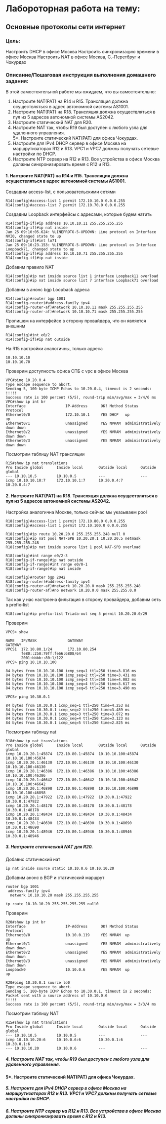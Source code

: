 # Лабороторная работа на тему:    
## Основные протоколы сети интернет

### Цель:
Настроить DHCP в офисе Москва
Настроить синхронизацию времени в офисе Москва
Настроить NAT в офисе Москва, C.-Перетбруг и Чокурдах   

### Описание/Пошаговая инструкция выполнения домашнего задания:
В этой самостоятельной работе мы ожидаем, что вы самостоятельно:   

1. Настроите NAT(PAT) на R14 и R15. Трансляция должна осуществляться в адрес автономной системы AS1001.  
2. Настроите NAT(PAT) на R18. Трансляция должна осуществляться в пул из 5 адресов автономной системы AS2042.  
3. Настроите статический NAT для R20.  
4. Настроите NAT так, чтобы R19 был доступен с любого узла для удаленного управления.  
   5*. Настроите статический NAT(PAT) для офиса Чокурдах.  
5. Настроите для IPv4 DHCP сервер в офисе Москва на маршрутизаторах R12 и R13. VPC1 и VPC7 должны получать сетевые настройки по DHCP.  
6. Настроите NTP сервер на R12 и R13. Все устройства в офисе Москва должны синхронизировать время с R12 и R13.  



#### 1. Настроите NAT(PAT) на R14 и R15. Трансляция должна осуществляться в адрес автономной системы AS1001.  
Создадим access-list, с пользовательскими сетями 
```
R14(config)#access-list 1 permit 172.10.10.0 0.0.0.255
R14(config)#access-list 7 permit 172.10.70.0 0.0.0.255
```
Создадим Loopback интерфейсы с адресами, которые будем натить
```
R14(config-if)#ip address 10.10.10.11 255.255.255.255
R14(config-if)#ip nat inside 
Jan 25 09:10:05.624: %LINEPROTO-5-UPDOWN: Line protocol on Interface NVI0, changed state to up
R14(config-if)#int lo71                              
Jan 25 09:10:23.153: %LINEPROTO-5-UPDOWN: Line protocol on Interface Loopback71, changed state to up
R14(config-if)#ip address 10.10.10.71 255.255.255.255
R14(config-if)#ip nat inside                         
```
Добавим правило NAT
```
R14(config)#ip nat inside source list 1 interface Loopback11 overload
R14(config)#ip nat inside source list 7 interface Loopback71 overload
```

Добавим в анонс bgp Loopback адреса 
```
R14(config)#router bgp 1001
R14(config-router)#address-family ipv4
R14(config-router-af)#network 10.10.10.11 mask 255.255.255.255
R14(config-router-af)#network 10.10.10.71 mask 255.255.255.255
```

Пропишем на интерфейсе в сторону провайдера, что он является внешним
```
R14(config)#int e0/2
R14(config-if)#ip nat outside 
```

На R15 настройки аналогичны, только адреса 
```
10.10.10.10
10.10.10.70
```

Проверим доступность офиса СПБ с vpc в офисе Москва
```
VPC#ping 10.20.0.4
Type escape sequence to abort.
Sending 5, 100-byte ICMP Echos to 10.20.0.4, timeout is 2 seconds:
!!!!!
Success rate is 100 percent (5/5), round-trip min/avg/max = 3/4/6 ms
VPC#show ip int br
Interface                  IP-Address      OK? Method Status                Protocol
Ethernet0/0                172.10.10.1     YES DHCP   up                    up      
Ethernet0/1                unassigned      YES NVRAM  administratively down down    
Ethernet0/2                unassigned      YES NVRAM  administratively down down    
Ethernet0/3                unassigned      YES NVRAM  administratively down down    

```
Посмотрим таблицу NAT трансляции
```
R15#show ip nat translations 
Pro Inside global      Inside local       Outside local      Outside global
--- 10.10.10.5         10.10.0.5          ---                ---
icmp 10.10.10.10:7     172.10.10.1:7      10.20.0.4:7        10.20.0.4:7
```

#### 2. Настроите NAT(PAT) на R18. Трансляция должна осуществляться в пул из 5 адресов автономной системы AS2042.  
Настройка аналогична Москве, только сейчас мы указываем pool
```
R18(config)#access-list 1 permit 172.10.80.0 0.0.0.255
R18(config)#access-list 1 permit 172.10.100.0 0.0.0.255

R18(config)#ip route 10.20.20.0 255.255.255.248 null 0
R18(config)#ip nat pool NAT-SPB 10.20.20.1 10.20.20.5 netmask 255.255.255.248
R18(config)#ip nat inside source list 1 pool NAT-SPB overload

R18(config)#int range e0/2-3
R18(config-if-range)#ip nat outside 
R18(config-if-range)#int range e0/0-1     
R18(config-if-range)#ip nat inside

R18(config)#router bgp 2042
R18(config-router)#address-family ipv4
R18(config-router-af)#network 10.20.20.0 mask 255.255.255.248
R18(config-router-af)#no network 10.20.0.0 mask 255.255.0.0
```

Так как у нас настроена фильтация в сторону провайдера, добавим сеть в prefix-list
```
R18(config)#ip prefix-list Triada-out seq 5 permit 10.20.20.0/29 
```
Проверим
```
VPCS> show

NAME   IP/MASK              GATEWAY                             GATEWAY
VPCS1  172.10.80.1/24       172.10.80.254
       fe80::250:79ff:fe66:6808/64
       2001:bbbb::80:1/122 
VPCS> ping 10.10.10.100

84 bytes from 10.10.10.100 icmp_seq=1 ttl=250 time=3.816 ms
84 bytes from 10.10.10.100 icmp_seq=2 ttl=250 time=3.431 ms
84 bytes from 10.10.10.100 icmp_seq=3 ttl=250 time=4.082 ms
84 bytes from 10.10.10.100 icmp_seq=4 ttl=250 time=3.617 ms
84 bytes from 10.10.10.100 icmp_seq=5 ttl=250 time=3.490 ms

VPCS> ping 10.30.0.1  

84 bytes from 10.30.0.1 icmp_seq=1 ttl=250 time=4.253 ms
84 bytes from 10.30.0.1 icmp_seq=2 ttl=250 time=3.489 ms
84 bytes from 10.30.0.1 icmp_seq=3 ttl=250 time=3.072 ms
84 bytes from 10.30.0.1 icmp_seq=4 ttl=250 time=3.123 ms
84 bytes from 10.30.0.1 icmp_seq=5 ttl=250 time=2.825 ms
```
Посмотрим таблицу nat 
```
R18#show ip nat translations 
Pro Inside global      Inside local       Outside local      Outside global
icmp 10.20.20.1:45874  172.10.80.1:45874  10.10.10.100:45874 10.10.10.100:45874
icmp 10.20.20.1:46130  172.10.80.1:46130  10.10.10.100:46130 10.10.10.100:46130
icmp 10.20.20.1:46386  172.10.80.1:46386  10.10.10.100:46386 10.10.10.100:46386
icmp 10.20.20.1:46642  172.10.80.1:46642  10.10.10.100:46642 10.10.10.100:46642
icmp 10.20.20.1:46898  172.10.80.1:46898  10.10.10.100:46898 10.10.10.100:46898
icmp 10.20.20.1:47922  172.10.80.1:47922  10.30.0.1:47922    10.30.0.1:47922
icmp 10.20.20.1:48178  172.10.80.1:48178  10.30.0.1:48178    10.30.0.1:48178
icmp 10.20.20.1:48434  172.10.80.1:48434  10.30.0.1:48434    10.30.0.1:48434
icmp 10.20.20.1:48690  172.10.80.1:48690  10.30.0.1:48690    10.30.0.1:48690
icmp 10.20.20.1:48946  172.10.80.1:48946  10.30.0.1:48946    10.30.0.1:48946

```
##### 3. Настроите статический NAT для R20.  
Добавис статический нат 
```
ip nat inside source static 10.10.0.6 10.10.10.20
```
Добавим анонс в BGP и статический маршрут
```
router bgp 1001
 address-family ipv4
  network 10.10.10.20 mask 255.255.255.255

ip route 10.10.10.20 255.255.255.255 null0
```
Проверим
```
R20#show ip int br
Interface                  IP-Address      OK? Method Status                Protocol
Ethernet0/0                10.10.0.119     YES NVRAM  up                    up      
Ethernet0/1                unassigned      YES NVRAM  administratively down down    
Ethernet0/2                unassigned      YES NVRAM  administratively down down    
Ethernet0/3                unassigned      YES NVRAM  administratively down down    
Loopback0                  10.10.0.6       YES NVRAM  up                    up

R20#ping 10.30.0.1 source lo0 
Type escape sequence to abort.
Sending 5, 100-byte ICMP Echos to 10.30.0.1, timeout is 2 seconds:
Packet sent with a source address of 10.10.0.6 
!!!!!
Success rate is 100 percent (5/5), round-trip min/avg/max = 3/3/4 ms
```
Посмотрим таблицу NAT
```
R15#show ip nat translations 
Pro Inside global      Inside local       Outside local      Outside global
--- 10.10.10.5         10.10.0.5          ---                ---
icmp 10.10.10.20:6     10.10.0.6:6        10.30.0.1:6        10.30.0.1:6
--- 10.10.10.20        10.10.0.6          ---                ---
```

##### 4. Настроите NAT так, чтобы R19 был доступен с любого узла для удаленного управления.  
####     5*. Настроите статический NAT(PAT) для офиса Чокурдах.  



##### 5. Настроите для IPv4 DHCP сервер в офисе Москва на маршрутизаторах R12 и R13. VPC1 и VPC7 должны получать сетевые настройки по DHCP.  



##### 6. Настроите NTP сервер на R12 и R13. Все устройства в офисе Москва должны синхронизировать время с R12 и R13.  
